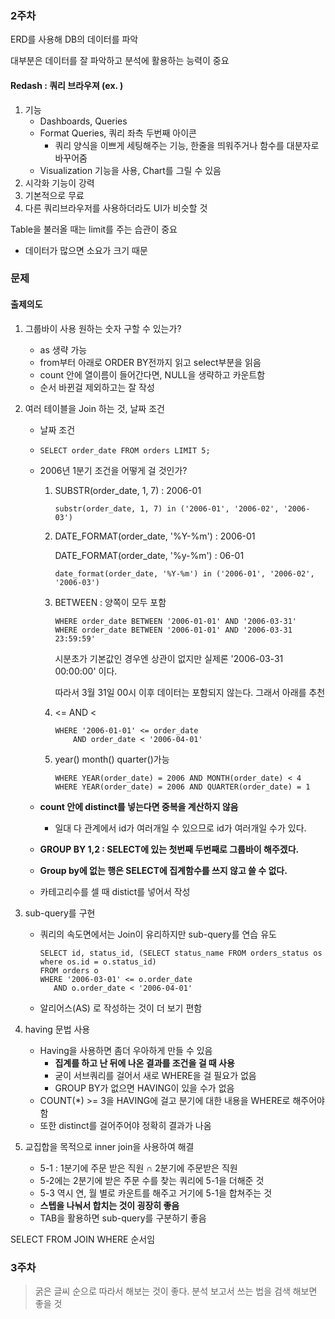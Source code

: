 ### 2주차

ERD를 사용해 DB의 데이터를 파악

대부분은 데이터를 잘 파악하고 분석에 활용하는 능력이 중요



#### Redash : 쿼리 브라우져 (ex. )

1. 기능
   - Dashboards, Queries
   - Format Queries, 쿼리 좌측 두번째 아이콘
     - 쿼리 양식을 이쁘게 세팅해주는 기능, 한줄을 띄워주거나 함수를 대분자로 바꾸어줌
   - Visualization 기능을 사용, Chart를 그릴 수 있음
2. 시각화 기능이 강력
3. 기본적으로 무료
4. 다른 쿼리브라우저를 사용하더라도 UI가 비슷할 것

Table을 불러올 때는 limit를 주는 습관이 중요

- 데이터가 많으면 소요가 크기 때문



### 문제

#### 출제의도

1. 그룹바이 사용 원하는 숫자 구할 수 있는가?

   - as 생략 가능
   - from부터 아래로 ORDER BY전까지 읽고 select부분을 읽음
   - count 안에 열이름이 들어간다면, NULL을 생략하고 카운트함
   - 순서 바뀐걸 제외하고는 잘 작성

2. 여러 테이블을 Join 하는 것, 날짜 조건

   - 날짜 조건

   - ```mysql 
     SELECT order_date FROM orders LIMIT 5;
     ```

   - 2006년 1분기 조건을 어떻게 걸 것인가?

     1. SUBSTR(order_date, 1, 7) : 2006-01

        ```mysql
        substr(order_date, 1, 7) in ('2006-01', '2006-02', '2006-03')
        ```

     2. DATE_FORMAT(order_date, '%Y-%m') : 2006-01

        DATE_FORMAT(order_date, '%y-%m') : 06-01

        ```mysql
        date_format(order_date, '%Y-%m') in ('2006-01', '2006-02', '2006-03')
        ```

     3. BETWEEN : 양쪽이 모두 포함

        ```mysql
        WHERE order_date BETWEEN '2006-01-01' AND '2006-03-31'
        WHERE order_date BETWEEN '2006-01-01' AND '2006-03-31 23:59:59'
        ```

        시분초가 기본값인 경우엔 상관이 없지만 실제론 '2006-03-31 00:00:00' 이다.

        따라서 3월 31일 00시 이후 데이터는 포함되지 않는다. 그래서 아래를 추천

     4. <= AND <

        ```mysql
        WHERE '2006-01-01' <= order_date
        	AND order_date < '2006-04-01'
        ```

     5. year() month() quarter()가능

        ```mysql
        WHERE YEAR(order_date) = 2006 AND MONTH(order_date) < 4
        WHERE YEAR(order_date) = 2006 AND QUARTER(order_date) = 1
        ```

   - **count 안에 distinct를 넣는다면 중복을 계산하지 않음**

     - 일대 다 관계에서 id가 여러개일 수 있으므로 id가 여러개일 수가 있다.

   - **GROUP BY 1,2 : SELECT에 있는 첫번째 두번째로 그룹바이 해주겠다.**

   - **Group by에 없는 행은 SELECT에 집계함수를 쓰지 않고 쓸 수 없다.**

   - 카테고리수를 셀 때 distict를 넣어서 작성

3. sub-query를 구현

   - 쿼리의 속도면에서는 Join이 유리하지만 sub-query를 연습 유도

     ```mysql
     SELECT id, status_id, (SELECT status_name FROM orders_status os where os.id = o.status_id)
     FROM orders o
     WHERE '2006-03-01' <= o.order_date
     	AND o.order_date < '2006-04-01'
     ```

   - 알리어스(AS) 로 작성하는 것이 더 보기 편함

4. having 문법 사용

   - Having을 사용하면 좀더 우아하게 만들 수 있음
     - **집계를 하고 난 뒤에 나온 결과를 조건을 걸 때 사용**
     - 굳이 서브쿼리를 걸어서 새로 WHERE을 걸 필요가 없음
     - GROUP BY가 없으면 HAVING이 있을 수가 없음
   - COUNT(*) >= 3을 HAVING에 걸고 분기에 대한 내용을 WHERE로 해주어야함
   - 또한 distinct를 걸어주어야 정확히 결과가 나옴

5. 교집합을 목적으로 inner join을 사용하여 해결

   - 5-1 : 1분기에 주문 받은 직원 ∩ 2분기에 주문받은 직원
   - 5-2에는 2분기에 받은 주문 수를 찾는 쿼리에 5-1을 더해준 것
   - 5-3 역시 연, 월 별로 카운트를 해주고 거기에 5-1을 합쳐주는 것
   - **스텝을 나눠서 합치는 것이 굉장히 좋음**
   - TAB을 활용하면  sub-query를 구분하기 좋음

SELECT FROM JOIN WHERE 순서임



### 3주차

>  굵은 글씨 순으로 따라서 해보는 것이 좋다. 분석 보고서 쓰는 법을 검색 해보면 좋을 것

